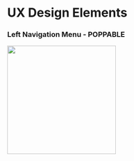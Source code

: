 # UX Design Elements

### Left Navigation Menu - POPPABLE
<img src="https://github.com/bbruns97/UX-Design-Elements/blob/main/UX%20Element%20Images/Bubble_Left_Nav.png" width="250">
